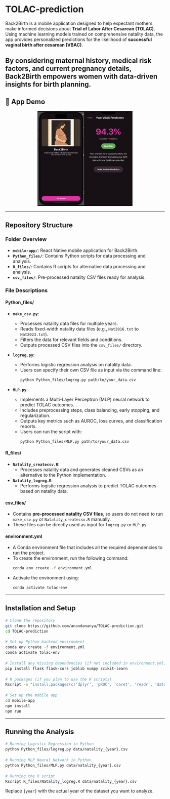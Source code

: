 # TOLAC-prediction

Back2Birth is a mobile application designed to help expectant mothers make informed decisions about **Trial of Labor After Cesarean (TOLAC)**. Using machine learning models trained on comprehensive natality data, the app provides personalized predictions for the likelihood of **successful vaginal birth after cesarean (VBAC)**.

By considering maternal history, medical risk factors, and current pregnancy details, Back2Birth empowers women with data-driven insights for birth planning.
---

## 📱 App Demo

<div align="center">
  <img src="mobile-app/assets/images/app.png" alt="App Screenshot" width="300"/>
</div>

---
## Repository Structure

### Folder Overview
- **`mobile-app/`**: React Native mobile application for Back2Birth.
- **`Python_files/`**: Contains Python scripts for data processing and analysis.
- **`R_files/`**: Contains R scripts for alternative data processing and analysis.
- **`csv_files/`**: Pre-processed natality CSV files ready for analysis.

### File Descriptions

#### **Python_files/**
- **`make_csv.py`**: 
  - Processes natality data files for multiple years.
  - Reads fixed-width natality data files (e.g., `Nat2016.txt` to `Nat2023.txt`).
  - Filters the data for relevant fields and conditions.
  - Outputs processed CSV files into the `csv_files/` directory.

- **`logreg.py`**:
  - Performs logistic regression analysis on natality data.
  - Users can specify their own CSV file as input via the command line:
    ```bash
    python Python_files/logreg.py path/to/your_data.csv
    ```

- **`MLP.py`**:
  - Implements a Multi-Layer Perceptron (MLP) neural network to predict TOLAC outcomes.
  - Includes preprocessing steps, class balancing, early stopping, and regularization.
  - Outputs key metrics such as AUROC, loss curves, and classification reports.
  - Users can run the script with:
    ```bash
    python Python_files/MLP.py path/to/your_data.csv
    ```

#### **R_files/**
- **`Natality_createcsv.R`**:
  - Processes natality data and generates cleaned CSVs as an alternative to the Python implementation.
- **`Natality_logreg.R`**:
  - Performs logistic regression analysis to predict TOLAC outcomes based on natality data.

#### **csv_files/**
- Contains **pre-processed natality CSV files**, so users do not need to run `make_csv.py` or `Natality_createcsv.R` manually.
- These files can be directly used as input for `logreg.py` or `MLP.py`.

#### **environment.yml**
- A Conda environment file that includes all the required dependencies to run the project.
- To create the environment, run the following command:
    ```bash
    conda env create -f environment.yml
    ```
- Activate the environment using:
    ```bash
    conda activate tolac-env
    ```

---

## Installation and Setup

```bash
# Clone the repository
git clone https://github.com/anandananya/TOLAC-prediction.git
cd TOLAC-prediction

# Set up Python backend environment
conda env create -f environment.yml
conda activate tolac-env

# Install any missing dependencies (if not included in environment.yml)
pip install flask flask-cors joblib numpy scikit-learn

# R packages (if you plan to use the R scripts)
Rscript -e "install.packages(c('dplyr', 'pROC', 'caret', 'readr', 'data.table'))"

# Set up the mobile app
cd mobile-app
npm install
npm run
```


---

## Running the Analysis  

```bash
# Running Logistic Regression in Python
python Python_files/logreg.py data/natality_{year}.csv

# Running MLP Neural Network in Python
python Python_files/MLP.py data/natality_{year}.csv

# Running the R script
Rscript R_files/Natality_logreg.R data/natality_{year}.csv
```

Replace `{year}` with the actual year of the dataset you want to analyze.
